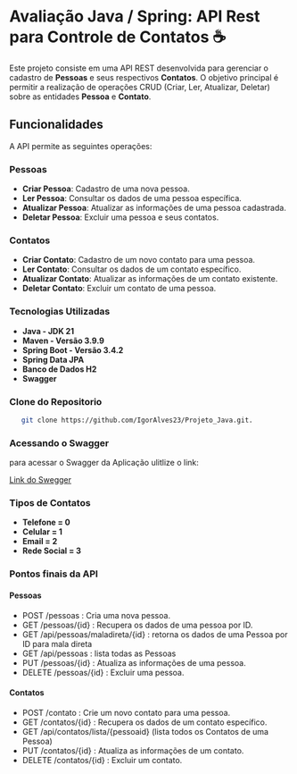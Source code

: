 # Avaliação Java / Spring: API Rest para Controle de Contatos ☕️

Este projeto consiste em uma API REST desenvolvida para gerenciar o cadastro de **Pessoas** e seus respectivos **Contatos**. O objetivo principal é permitir a realização de operações CRUD (Criar, Ler, Atualizar, Deletar) sobre as entidades **Pessoa** e **Contato**.

## Funcionalidades

A API permite as seguintes operações:

### Pessoas
- **Criar Pessoa**: Cadastro de uma nova pessoa.
- **Ler Pessoa**: Consultar os dados de uma pessoa específica.
- **Atualizar Pessoa**: Atualizar as informações de uma pessoa cadastrada.
- **Deletar Pessoa**: Excluir uma pessoa e seus contatos.

### Contatos
- **Criar Contato**: Cadastro de um novo contato para uma pessoa.
- **Ler Contato**: Consultar os dados de um contato específico.
- **Atualizar Contato**: Atualizar as informações de um contato existente.
- **Deletar Contato**: Excluir um contato de uma pessoa.

### Tecnologias Utilizadas

- **Java - JDK 21**
-  **Maven - Versão 3.9.9**
-  **Spring Boot - Versão 3.4.2**
-  **Spring Data JPA**
-  **Banco de Dados H2**
-  **Swagger**

### Clone do Repositorio
```bash
   git clone https://github.com/IgorAlves23/Projeto_Java.git.
```
### Acessando o Swagger
para acessar o Swagger da Aplicação ulitlize o link:

[Link do Swegger](http://localhost:8080/swagger-ui.html)

### Tipos de Contatos
- **Telefone = 0**
- **Celular = 1**
- **Email = 2**
- **Rede Social = 3**
  
### Pontos finais da API

#### Pessoas
- POST /pessoas : Cria uma nova pessoa.
- GET /pessoas/{id} : Recupera os dados de uma pessoa por ID.
- GET /api/pessoas/maladireta/{id} : retorna os dados de uma Pessoa por ID para
mala direta
- GET /api/pessoas : lista todas as Pessoas
- PUT /pessoas/{id} : Atualiza as informações de uma pessoa.
- DELETE /pessoas/{id} : Excluir uma pessoa.

#### Contatos
- POST /contato : Crie um novo contato para uma pessoa.
- GET /contatos/{id} : Recupera os dados de um contato específico.
- GET /api/contatos/lista/{pessoaid} (lista todos os Contatos de uma Pessoa)
- PUT /contatos/{id} : Atualiza as informações de um contato.
- DELETE /contatos/{id} : Excluir um contato.
